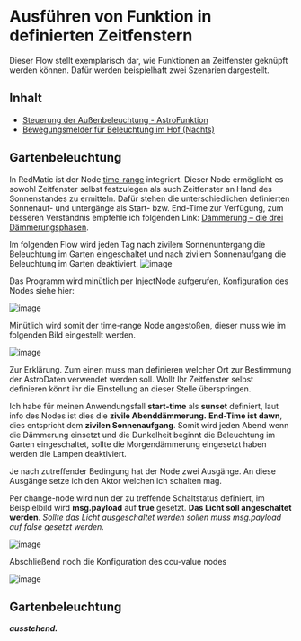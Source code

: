 # Ausführen von Funktion in definierten Zeitfenstern

Dieser Flow stellt exemplarisch dar, wie Funktionen an Zeitfenster geknüpft werden können. Dafür werden beispielhaft zwei Szenarien dargestellt.



## Inhalt
  - [Steuerung der Außenbeleuchtung - AstroFunktion](#Gartenbeleuchtung)
  - [Bewegungsmelder für Beleuchtung im Hof (Nachts)](#Hofbeleuchtung)

## Gartenbeleuchtung

In RedMatic ist der Node [time-range](https://flows.nodered.org/node/node-red-contrib-time-range-switch) integriert. Dieser Node ermöglicht es sowohl Zeitfenster selbst festzulegen als auch Zeitfenster an Hand des Sonnenstandes zu ermitteln. Dafür stehen die unterschiedlichen definierten Sonnenauf- und untergänge als Start- bzw. End-Time zur Verfügung, zum besseren Verständnis empfehle ich folgenden Link: [Dämmerung – die drei Dämmerungsphasen](https://www.timeanddate.de/astronomie/daemmerung-phasen).

Im folgenden Flow wird jeden Tag nach zivilem Sonnenuntergang die Beleuchtung im Garten eingeschaltet und nach zivilem Sonnenaufgang die Beleuchtung im Garten deaktiviert.
![image](https://user-images.githubusercontent.com/12249109/47701541-71b8d880-dc1a-11e8-88b1-ce446543640d.png)

Das Programm wird minütlich per InjectNode aufgerufen, Konfiguration des Nodes siehe hier:

![image](https://user-images.githubusercontent.com/12249109/47701596-9dd45980-dc1a-11e8-8018-563df4836266.png)

Minütlich wird somit der time-range Node angestoßen, dieser muss wie im folgenden Bild eingestellt werden.

![image](https://user-images.githubusercontent.com/12249109/47701604-a62c9480-dc1a-11e8-83c7-0403ac0dc9f9.png)

Zur Erklärung.
Zum einen muss man definieren welcher Ort zur Bestimmung der AstroDaten verwendet werden soll. Wollt Ihr Zeitfenster selbst definieren könnt ihr die Einstellung an dieser Stelle überspringen.

Ich habe für meinen Anwendungsfall **start-time** als **sunset** definiert, laut info des Nodes ist dies die **zivile Abenddämmerung.**
**End-Time **ist** dawn**, dies entspricht dem **zivilen Sonnenaufgang**. Somit wird jeden Abend wenn die Dämmerung einsetzt und die Dunkelheit beginnt die Beleuchtung im Garten eingeschaltet, sollte die Morgendämmerung eingesetzt haben werden die Lampen deaktiviert.

Je nach zutreffender Bedingung hat der Node zwei Ausgänge. An diese Ausgänge setze ich den Aktor welchen ich schalten mag. 

Per change-node wird nun der zu treffende Schaltstatus definiert, im Beispielbild wird **msg.payload** auf **true** gesetzt. **Das Licht soll angeschaltet werden**. _Sollte das Licht ausgeschaltet werden sollen muss msg.payload auf false gesetzt werden._

![image](https://user-images.githubusercontent.com/12249109/47701946-cc9eff80-dc1b-11e8-90e6-03ee3c488ded.png)

Abschließend noch die Konfiguration des ccu-value nodes

![image](https://user-images.githubusercontent.com/12249109/47701955-d294e080-dc1b-11e8-9705-1e2eda6f7ea4.png)


## Gartenbeleuchtung

_**ausstehend.**_
